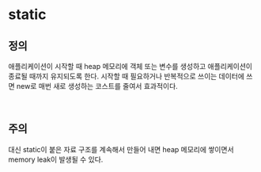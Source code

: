 # static
## 정의
애플리케이션이 시작할 때 heap 메모리에 객체 또는 변수를 생성하고 애플리케이션이 종료될 때까지 유지되도록 한다.
시작할 때 필요하거나 반복적으로 쓰이는 데이터에 쓰면 new로 매번 새로 생성하는 코스트를 줄여서 효과적이다.

<br>

## 주의
대신 static이 붙은 자료 구조를 계속해서 만들어 내면 heap 메모리에 쌓이면서 memory leak이 발생될 수 있다.
